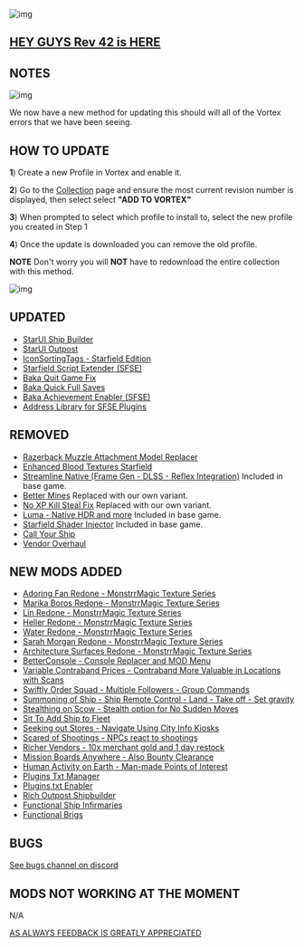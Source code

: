 ![img](https://s11.gifyu.com/images/SgCoI.png)

## [HEY GUYS Rev 42 is HERE](https://)

## NOTES

![img](https://i.imgur.com/wAJUpeU.png)

We now have a new method for updating this should will all of the Vortex errors that we have been seeing.

## HOW TO UPDATE

**1**) Create a new Profile in Vortex and enable it.

**2**) Go to the [Collection](https://next.nexusmods.com/starfield/collections/npk3lv?utm_source=copy&utm_medium=social&utm_campaign=share_collection) page and ensure the most current revision number is displayed, then select select **"ADD TO VORTEX"**

**3**) When prompted to select which profile to install to, select the new profile you created in Step 1

**4**) Once the update is downloaded you can remove the old profile.

**NOTE** Don't worry you will **NOT** have to redownload the entire collection with this method.

![img](https://i.imgur.com/wAJUpeU.png)

## UPDATED

- [StarUI Ship Builder](https://www.nexusmods.com/starfield/mods/6402)
- [StarUI Outpost](https://www.nexusmods.com/starfield/mods/5766)
- [IconSortingTags - Starfield Edition](https://www.nexusmods.com/starfield/mods/312?tab=description)
- [Starfield Script Extender (SFSE)](https://www.nexusmods.com/starfield/mods/106?tab=description)
- [Baka Quit Game Fix](https://www.nexusmods.com/starfield/mods/1662)
- [Baka Quick Full Saves](https://www.nexusmods.com/starfield/mods/1750)
- [Baka Achievement Enabler (SFSE)](https://www.nexusmods.com/starfield/mods/658)
- [Address Library for SFSE Plugins](https://www.nexusmods.com/starfield/mods/3256)

## REMOVED

- [Razerback Muzzle Attachment Model Replacer](https://www.nexusmods.com/starfield/mods/3408)
- [Enhanced Blood Textures Starfield](https://www.nexusmods.com/starfield/mods/326?tab=description)
- [Streamline Native (Frame Gen - DLSS - Reflex Integration)](https://www.nexusmods.com/starfield/mods/2751) Included in base game.
- [Better Mines](https://www.nexusmods.com/starfield/mods/1185) Replaced with our own variant.
- [No XP Kill Steal Fix](https://www.nexusmods.com/starfield/mods/1018) Replaced with our own variant.
- [Luma - Native HDR and more](https://www.nexusmods.com/starfield/mods/4821) Included in base game.
- [Starfield Shader Injector](https://www.nexusmods.com/starfield/mods/5562) Included in base game.
- [Call Your Ship](https://www.nexusmods.com/starfield/mods/4923)
- [Vendor Overhaul](https://www.nexusmods.com/starfield/mods/5179)

## NEW MODS ADDED

- [Adoring Fan Redone - MonstrrMagic Texture Series](https://www.nexusmods.com/starfield/mods/6882)
- [Marika Boros Redone - MonstrrMagic Texture Series](https://www.nexusmods.com/starfield/mods/6885)
- [Lin Redone - MonstrrMagic Texture Series](https://www.nexusmods.com/starfield/mods/6884)
- [Heller Redone - MonstrrMagic Texture Series](https://www.nexusmods.com/starfield/mods/6883)
- [Water Redone - MonstrrMagic Texture Series](https://www.nexusmods.com/starfield/mods/6760)
- [Sarah Morgan Redone - MonstrrMagic Texture Series](https://www.nexusmods.com/starfield/mods/6701)
- [Architecture Surfaces Redone - MonstrrMagic Texture Series](https://www.nexusmods.com/starfield/mods/6477?tab=description)
- [BetterConsole - Console Replacer and MOD Menu](https://www.nexusmods.com/starfield/mods/3683)
- [Variable Contraband Prices - Contraband More Valuable in Locations with Scans](https://www.nexusmods.com/starfield/mods/5759)
- [Swiftly Order Squad - Multiple Followers - Group Commands](https://www.nexusmods.com/starfield/mods/6439)
- [Summoning of Ship - Ship Remote Control - Land - Take off - Set gravity](https://www.nexusmods.com/starfield/mods/6216)
- [Stealthing on Scow - Stealth option for No Sudden Moves](https://www.nexusmods.com/starfield/mods/4556)
- [Sit To Add Ship to Fleet](https://www.nexusmods.com/starfield/mods/6493)
- [Seeking out Stores - Navigate Using City Info Kiosks](https://www.nexusmods.com/starfield/mods/6079)
- [Scared of Shootings - NPCs react to shootings](https://www.nexusmods.com/starfield/mods/5711)
- [Richer Vendors - 10x merchant gold and 1 day restock](https://www.nexusmods.com/starfield/mods/5624)
- [Mission Boards Anywhere - Also Bounty Clearance](https://www.nexusmods.com/starfield/mods/6570)
- [Human Activity on Earth - Man-made Points of Interest](https://www.nexusmods.com/starfield/mods/5738)
- [Plugins Txt Manager](https://www.nexusmods.com/starfield/mods/6871)
- [Plugins.txt Enabler](https://www.nexusmods.com/starfield/mods/4157)
- [Rich Outpost Shipbuilder](https://www.nexusmods.com/starfield/mods/5492)
- [Functional Ship Infirmaries](https://www.nexusmods.com/starfield/mods/6386)
- [Functional Brigs](https://www.nexusmods.com/starfield/mods/6330)


## BUGS

[See bugs channel on discord](https://discord.gg/xZNztPjA2u)

## MODS NOT WORKING AT THE MOMENT

N/A


[AS ALWAYS FEEDBACK IS GREATLY APPRECIATED](https://)